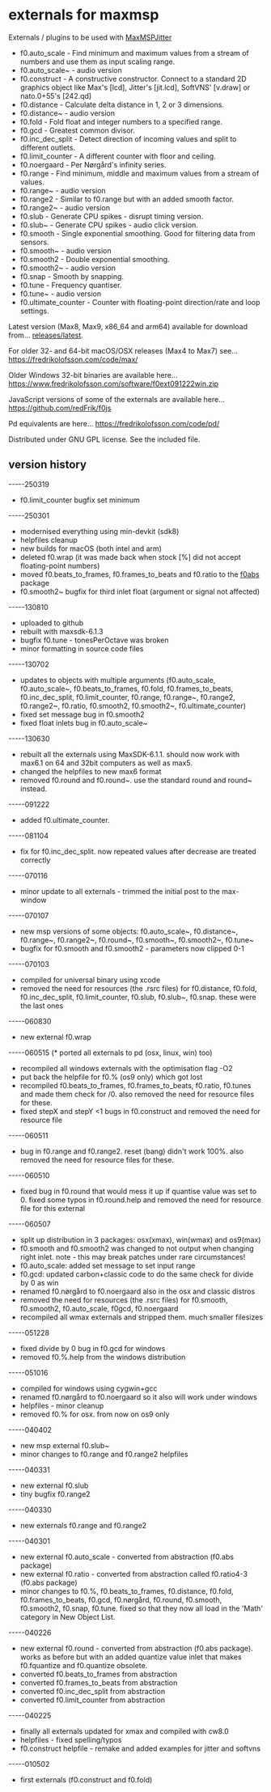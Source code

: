 # externals for maxmsp

Externals / plugins to be used with [MaxMSPJitter](https://cycling74.com)

- f0.auto_scale - Find minimum and maximum values from a stream of numbers and use them as input scaling range.
- f0.auto_scale~ - audio version
- f0.construct - A constructive constructor. Connect to a standard 2D graphics object like Max's [lcd], Jitter's [jit.lcd], SoftVNS' [v.draw] or nato.0+55's [242.qd]
- f0.distance - Calculate delta distance in 1, 2 or 3 dimensions.
- f0.distance~ - audio version
- f0.fold - Fold float and integer numbers to a specified range.
- f0.gcd - Greatest common divisor.
- f0.inc_dec_split - Detect direction of incoming values and split to different outlets.
- f0.limit_counter - A different counter with floor and ceiling.
- f0.noergaard - Per Nørgård's infinity series.
- f0.range - Find minimum, middle and maximum values from a stream of values.
- f0.range~ - audio version
- f0.range2 - Similar to f0.range but with an added smooth factor.
- f0.range2~ - audio version
- f0.slub - Generate CPU spikes - disrupt timing version.
- f0.slub~ - Generate CPU spikes - audio click version.
- f0.smooth - Single exponential smoothing. Good for filtering data from sensors.
- f0.smooth~ - audio version
- f0.smooth2 - Double exponential smoothing.
- f0.smooth2~ - audio version
- f0.snap - Smooth by snapping.
- f0.tune - Frequency quantiser.
- f0.tune~ - audio version
- f0.ultimate_counter - Counter with floating-point direction/rate and loop settings.

Latest version (Max8, Max9, x86_64 and arm64) available for download from... [releases/latest](http://github.com/redFrik/f0ext/releases/latest).

For older 32- and 64-bit macOS/OSX releases (Max4 to Max7) see... <https://fredrikolofsson.com/code/max/>

Older Windows 32-bit binaries are available here... <https://www.fredrikolofsson.com/software/f0ext091222win.zip>

JavaScript versions of some of the externals are available here... <https://github.com/redFrik/f0js>

Pd equivalents are here... <https://fredrikolofsson.com/code/pd/>

Distributed under GNU GPL license. See the included file.


## version history

-----250319
* f0.limit_counter bugfix set minimum

-----250301
* modernised everything using min-devkit (sdk8)
* helpfiles cleanup
* new builds for macOS (both intel and arm)
* deleted f0.wrap (it was made back when stock [%] did not accept floating-point numbers)
* moved f0.beats_to_frames, f0.frames_to_beats and f0.ratio to the [f0abs](https://github.com/redFrik/f0abs) package
* f0.smooth2~ bugfix for third inlet float (argument or signal not affected)

-----130810
* uploaded to github
* rebuilt with maxsdk-6.1.3
* bugfix f0.tune - tonesPerOctave was broken
* minor formatting in source code files

-----130702
* updates to objects with multiple arguments (f0.auto_scale, f0.auto_scale~, f0.beats_to_frames, f0.fold, f0.frames_to_beats, f0.inc_dec_split, f0.limit_counter, f0.range, f0.range~, f0.range2, f0.range2~, f0.ratio, f0.smooth2, f0.smooth2~, f0.ultimate_counter)
* fixed set message bug in f0.smooth2
* fixed float inlets bug in f0.auto_scale~

-----130630
* rebuilt all the externals using MaxSDK-6.1.1.  should now work with max6.1 on 64 and 32bit computers as well as max5.
* changed the helpfiles to new max6 format
* removed f0.round and f0.round~.  use the standard round and round~ instead.

-----091222
* added f0.ultimate_counter.

-----081104
* fix for f0.inc_dec_split.  now repeated values after decrease are treated correctly

-----070116
* minor update to all externals - trimmed the initial post to the max-window

-----070107
* new msp versions of some objects: f0.auto_scale~, f0.distance~, f0.range~, f0.range2~, f0.round~, f0.smooth~, f0.smooth2~, f0.tune~
* bugfix for f0.smooth and f0.smooth2 - parameters now clipped 0-1

-----070103
* compiled for universal binary using xcode
* removed the need for resources (the .rsrc files) for f0.distance, f0.fold, f0.inc_dec_split, f0.limit_counter, f0.slub, f0.slub~, f0.snap.  these were the last ones

-----060830
* new external f0.wrap

-----060515
(* ported all externals to pd (osx, linux, win) too)
* recompiled all windows externals with the optimisation flag -O2
* put back the helpfile for f0.% (os9 only) which got lost
* recompiled f0.beats_to_frames, f0.frames_to_beats, f0.ratio, f0.tunes and made them check for /0.  also removed the need for resource files for these.
* fixed stepX and stepY <1 bugs in f0.construct and removed the need for resource file

-----060511
* bug in f0.range and f0.range2.  reset (bang) didn't work 100%.  also removed the need for resource files for these.

-----060510
* fixed bug in f0.round that would mess it up if quantise value was set to 0.  fixed some typos in f0.round.help and removed the need for resource file for this external

-----060507
* split up distribution in 3 packages: osx(xmax), win(wmax) and os9(max)
* f0.smooth and f0.smooth2 was changed to not output when changing right inlet.  note - this may break patches under rare circumstances!
* f0.auto_scale: added set message to set input range
* f0.gcd: updated carbon+classic code to do the same check for divide by 0 as win
* renamed f0.nørgård to f0.noergaard also in the osx and classic distros
* removed the need for resources (the .rsrc files) for f0.smooth, f0.smooth2, f0.auto_scale, f0gcd, f0.noergaard
* recompiled all wmax externals and stripped them.  much smaller filesizes

-----051228
* fixed divide by 0 bug in f0.gcd for windows
* removed f0.%.help from the windows distribution

-----051016
* compiled for windows using cygwin+gcc
* renamed f0.nørgård to f0.noergaard so it also will work under windows
* helpfiles - minor cleanup
* removed f0.% for osx.  from now on os9 only

-----040402
* new msp external f0.slub~
* minor changes to f0.range and f0.range2 helpfiles

-----040331
* new external f0.slub
* tiny bugfix f0.range2

-----040330
* new externals f0.range and f0.range2

-----040301
* new external f0.auto_scale - converted from abstraction (f0.abs package)
* new external f0.ratio - converted from abstraction called f0.ratio4-3 (f0.abs package)
* minor changes to f0.%, f0.beats_to_frames, f0.distance, f0.fold, f0.frames_to_beats, f0.gcd, f0.nørgård, f0.round, f0.smooth, f0.smooth2, f0.snap, f0.tune.  fixed so that they now all load in the 'Math' category in New Object List.

-----040226
* new external f0.round - converted from abstraction (f0.abs package).  works as before but with an added quantize value inlet that makes f0.fquantize and f0.quantize obsolete.
* converted f0.beats_to_frames from abstraction
* converted f0.frames_to_beats from abstraction
* converted f0.inc_dec_split from abstraction
* converted f0.limit_counter from abstraction

-----040225
* finally all externals updated for xmax and compiled with cw8.0
* helpfiles - fixed spelling/typos
* f0.construct helpfile - remake and added examples for jitter and softvns

-----010502
* first externals (f0.construct and f0.fold)